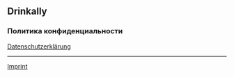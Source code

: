 ## **Drinkally**
### **Политика конфиденциальности**

<a href="https://www.iubenda.com/privacy-policy/47987056" class="iubenda-white no-brand iubenda-noiframe iubenda-embed iubenda-noiframe iub-body-embed" title="Datenschutzerklärung">Datenschutzerklärung</a><script type="text/javascript">(function (w,d) {var loader = function () {var s = d.createElement("script"), tag = d.getElementsByTagName("script")[0]; s.src="https://cdn.iubenda.com/iubenda.js"; tag.parentNode.insertBefore(s,tag);}; if(w.addEventListener){w.addEventListener("load", loader, false);}else if(w.attachEvent){w.attachEvent("onload", loader);}else{w.onload = loader;}})(window, document);</script>

__________________
[Imprint](imprint)
